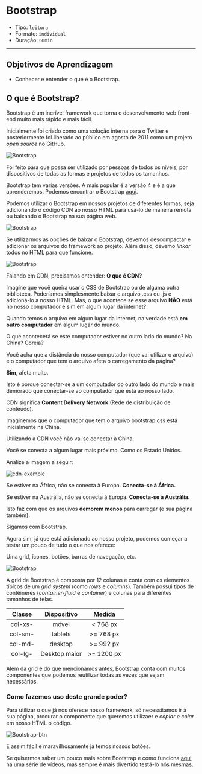 # Bootstrap

- Tipo: `leitura`
- Formato: `individual`
- Duração: `60min`

***

## Objetivos de Aprendizagem

- Conhecer e entender o que é o Bootstrap.

## O que é Bootstrap?

Bootstrap é um incrível framework que torna o desenvolvmento web front-end muito
mais rápido e mais fácil.

Inicialmente foi criado como uma solução interna para o Twitter e posteriormente
foi liberado ao público em agosto de 2011 como um projeto *open source* no
GitHub.

![Bootstrap](https://camo.githubusercontent.com/78b3550b5fec5f858d55b4ba4372d1e03b6f1dea/68747470733a2f2f63646e2d696d616765732d312e6d656469756d2e636f6d2f6d61782f3830302f312a614a5f4a4c7666567969516a356959727949756c68772e6a706567)

Foi feito para que possa ser utilizado por pessoas de todos os níveis, por
dispositivos de todas as formas e projetos de todos os tamanhos.

Bootstrap tem várias versões. A mais popular é a versão 4 e é a que
aprenderemos. Podemos encontrar o Bootstrap [aqui](https://getbootstrap.com/docs).

Podemos utilizar o Bootstrap em nossos projetos de diferentes formas, seja
adicionando o código CDN ao nosso HTML para usá-lo de maneira remota ou baixando
o Bootstrap na sua página web.

![Bootstrap](https://raw.githubusercontent.com/Laboratoria/curricula-js/c6232fc0a639688fc216c72d17e325a588abae9d/04-social-network/01-css-frameworks/02-bootstrap/bcdn.png)

Se utilizarmos as opções de baixar o Bootstrap, devemos descompactar e adicionar
os arquivos do framework ao projeto. Além disso, devemo *linkar* todos no HTML
para que funcione.

![Bootstrap](https://camo.githubusercontent.com/095b7f079231a6d77cb81186e27344f739cba276/68747470733a2f2f63646e2d696d616765732d312e6d656469756d2e636f6d2f6d61782f3830302f302a4e75755232626a705a636b31774336672e)

Falando em CDN, precisamos entender: __O que é CDN?__

Imagine que você queira usar o CSS de Bootstrap ou de alguma outra biblioteca.
Poderíamos simplesmente baixar o arquivo .css ou .js e adicioná-lo a nosso HTML.
Mas, o que acontece se esse arquivo __NÃO__ está no nosso computador e sim em
algum lugar da internet?

Quando temos o arquivo em algum lugar da internet, na verdade está __em outro
computador__ em algum lugar do mundo.

O que acontecerá se este computador estiver no outro lado do mundo? Na China?
Coreia?

Você acha que a distância do nosso computador (que vai utilizar o arquivo) e o
computador que tem o arquivo afeta o carregamento da página?

__Sim__, afeta muito.

Isto é porque conectar-se a um computador do outro lado do mundo é mais demorado
que conectar-se ao computador que está ao nosso lado.

CDN significa __Content Delivery Network__ (Rede de distribuição de conteúdo).

Imaginemos que o computador que tem o arquivo bootstrap.css está inicialmente na
China.

Utilizando a CDN você não vai se conectar à China.

Você se conecta a algum lugar mais próximo. Como os Estado Unidos.

Analize a imagem a seguir:

![cdn-example](https://camo.githubusercontent.com/06c4b1519427a89f49cc81f80f24c142ef65a55f/687474703a2f2f62612d6465766c61622e636f6d2f77702d636f6e74656e742f75706c6f6164732f323031362f30342f63646e2e706e67)

Se estiver na África, não se conecta à Europa. __Conecta-se à África.__

Se estiver na Austrália, não se conecta à Europa. __Conecta-se à Austrália.__

Isto faz com que os arquivos __demorem menos__ para carregar (e sua página
também).

Sigamos com Bootstrap.

Agora sim, já que está adicionado ao nosso projeto, podemos começar a testar um
pouco de tudo o que nos oferece:

Uma grid, ícones, botões, barras de navegação, etc.

![Bootstrap](https://camo.githubusercontent.com/c681e09ad23614d698347d94477054770a8a4e56/687474703a2f2f7777772e626f73732d646576656c6f706d656e742e62697a2f73697465732f64656661756c742f66696c65732f626f6f7473747261702d30322e706e67)

A grid de Bootstrap é composta por 12 colunas e conta com os elementos típicos
de um *grid system* (como *rows* e *columns*). Também possui tipos de
contêineres (*container-fluid* e *container*) e colunas para diferentes tamanhos
de telas.

| Classe | Dispositivo | Medida |
| :-------: | :------: | :-----: |
| col-xs-   | móvel    | < 768 px  |
| col-sm-   | tablets  | >= 768 px|
| col-md-   | desktop  | >= 992 px |
| col-lg-   | Desktop maior| >= 1200 px |

Além da grid e do que mencionamos antes, Bootstrap conta com muitos componentes
que podemos reutilizar todas as vezes que sejam necessários.

### Como fazemos uso deste grande poder?

Para utilizar o que já nos oferece nosso framework, só necessitamos ir à sua
página, procurar o componente que queremos utilizaer e *copiar e colar* em nosso
HTML o código.

![Bootstrap-btn](https://raw.githubusercontent.com/Laboratoria/curricula-js/f659ee55eeb322341c314d7d080bb22468e9a576/04-social-network/01-css-frameworks/02-bootstrap/btn-example.PNG)

E assim fácil e maravilhosamente já temos nossos botões.

Se quisermos saber um pouco mais sobre Bootstrap e como funciona
[aqui](https://www.youtube.com/watch?v=_0PL45xM__0&list=PLBbHLUbqqCrTwIrdix6kl84m4OPE0JexR)
há uma série de vídeos, mas sempre é mais divertido testá-lo nós mesmas.